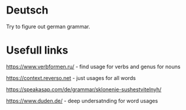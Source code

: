 # Deutsch
Try to figure out german grammar.

# Usefull links
https://www.verbformen.ru/ - find usage for verbs and genus for nouns

https://context.reverso.net - just usages for all words

https://speakasap.com/de/grammar/sklonenie-sushestvitelnyh/

https://www.duden.de/ - deep undersatnding for word usages
